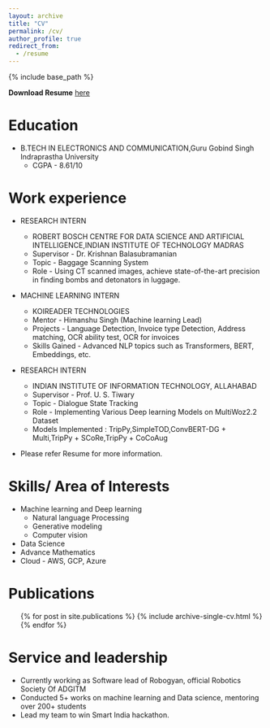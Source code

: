 ```yaml
---
layout: archive
title: "CV"
permalink: /cv/
author_profile: true
redirect_from:
  - /resume
---
```


{% include base_path %}

**Download Resume** [here](https://imvansh25.github.io/files/Vansh_Gupta_Resume_18-10-2021-21-59-24.pdf)

Education
======
* B.TECH IN ELECTRONICS AND COMMUNICATION,Guru Gobind Singh Indraprastha University
  * CGPA - 8.61/10

Work experience
======
* RESEARCH INTERN
  * ROBERT BOSCH CENTRE FOR DATA SCIENCE AND ARTIFICIAL INTELLIGENCE,INDIAN INSTITUTE OF TECHNOLOGY MADRAS
  * Supervisor - Dr. Krishnan Balasubramanian
  * Topic - Baggage Scanning System
  * Role - Using CT scanned images, achieve state-of-the-art precision in finding bombs and detonators in luggage.


* MACHINE LEARNING INTERN
  * KOIREADER TECHNOLOGIES
  * Mentor - Himanshu Singh (Machine learning Lead)
  * Projects - Language Detection, Invoice type Detection, Address matching, OCR
ability test, OCR for invoices
  * Skills Gained - Advanced NLP topics such as Transformers, BERT, Embeddings,
etc.


* RESEARCH INTERN
  * INDIAN INSTITUTE OF INFORMATION TECHNOLOGY, ALLAHABAD
  * Supervisor -  Prof. U. S. Tiwary
  * Topic -  Dialogue State Tracking
  * Role -  Implementing Various Deep learning Models on MultiWoz2.2 Dataset
  * Models Implemented : TripPy,SimpleTOD,ConvBERT-DG + Multi,TripPy +
SCoRe,TripPy + CoCoAug


* Please refer Resume for more information.
  
Skills/ Area of Interests
======
* Machine learning and Deep learning
  * Natural language Processing
  * Generative modeling
  * Computer vision
* Data Science
* Advance Mathematics
* Cloud - AWS, GCP, Azure

Publications
======
  <ul>{% for post in site.publications %}
    {% include archive-single-cv.html %}
  {% endfor %}</ul>
  
  
Service and leadership
======
* Currently working as Software lead of Robogyan, official Robotics Society Of ADGITM
* Conducted 5+ works on machine learning and Data science, mentoring over 200+ students
* Lead my team to win Smart India hackathon.

